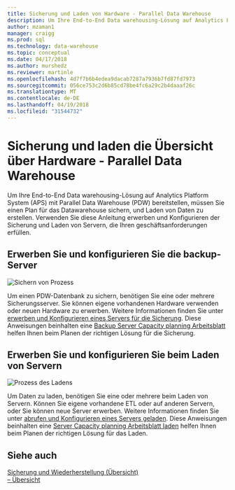 ```yaml
---
title: Sicherung und Laden von Hardware - Parallel Data Warehouse
description: Um Ihre End-to-End Data warehousing-Lösung auf Analytics Platform System (APS) mit Parallel Data Warehouse (PDW) bereitstellen, müssen Sie einen Plan für das Datawarehouse sichern, und Laden von Daten zu erstellen. Verwenden Sie diese Anleitung erwerben und Konfigurieren der Sicherung und Laden von Servern, die Ihren geschäftsanforderungen erfüllen.
author: mzaman1
manager: craigg
ms.prod: sql
ms.technology: data-warehouse
ms.topic: conceptual
ms.date: 04/17/2018
ms.author: murshedz
ms.reviewer: martinle
ms.openlocfilehash: 4d7f7b6b4edea9dacab7287a7936b7fd87fd7973
ms.sourcegitcommit: 056ce753c2d6b85cd78be4fc6a29c2b4daaaf26c
ms.translationtype: MT
ms.contentlocale: de-DE
ms.lasthandoff: 04/19/2018
ms.locfileid: "31544732"
---
```

# <a name="backup-and-loading-hardware-overview---parallel-data-warehouse"></a>Sicherung und laden die Übersicht über Hardware - Parallel Data Warehouse
Um Ihre End-to-End Data warehousing-Lösung auf Analytics Platform System (APS) mit Parallel Data Warehouse (PDW) bereitstellen, müssen Sie einen Plan für das Datawarehouse sichern, und Laden von Daten zu erstellen. Verwenden Sie diese Anleitung erwerben und Konfigurieren der Sicherung und Laden von Servern, die Ihren geschäftsanforderungen erfüllen.  
  
## <a name="acquire-and-configure-backup-servers"></a>Erwerben Sie und konfigurieren Sie die backup-Server  
![Sichern von Prozess](media/backup-process.png "Prozess sichern")  
  
Um einen PDW-Datenbank zu sichern, benötigen Sie eine oder mehrere Sicherungsserver. Sie können eigene vorhandenen Hardware verwenden oder neuen Hardware zu erwerben. Weitere Informationen finden Sie unter [erwerben und Konfigurieren eines Servers für die Sicherung](acquire-and-configure-backup-server.md). Diese Anweisungen beinhalten eine [Backup Server Capacity planning Arbeitsblatt](backup-capacity-planning-worksheet.md) helfen Ihnen beim Planen der richtigen Lösung für die Sicherung.  
  
## <a name="acquire-and-configure-loading-servers"></a>Erwerben Sie und konfigurieren Sie beim Laden von Servern  
![Prozess des Ladens](media/loading-process.png "Prozess des Ladens")  
  
Um Daten zu laden, benötigen Sie eine oder mehrere beim Laden von Servern. Können Sie eigene vorhandene ETL oder auf anderen Servern, oder Sie können neue Server erwerben. Weitere Informationen finden Sie unter [abrufen und Konfigurieren eines Servers geladen](acquire-and-configure-loading-server.md). Diese Anweisungen beinhalten eine [Server Capacity planning Arbeitsblatt laden](loading-server-capacity-planning-worksheet.md) helfen Ihnen beim Planen der richtigen Lösung für das Laden.  
  
## <a name="see-also"></a>Siehe auch  
[Sicherung und Wiederherstellung (Übersicht)](backup-and-restore-overview.md)  
[– Übersicht](load-overview.md)  
  
